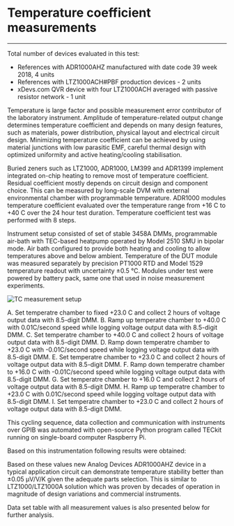 # Temperature coefficient measurements
---

Total number of devices evaluated in this test:

* References with ADR1000AHZ manufactured with date code 39 week 2018, 4 units
* References with LTZ1000ACH#PBF production devices - 2 units
* xDevs.com QVR device with four LTZ1000ACH averaged with passive resistor network - 1 unit

Temperature is large factor and possible measurement error contributor of the laboratory instrument. Amplitude of temperature-related output change determines temperature coefficient and depends on many design features, such as materials, power distribution, physical layout and electrical circuit design. Minimizing temperature coefficient can be achieved by using material junctions with low parasitic EMF, careful thermal design with optimized uniformity and active heating/cooling stabilisation.

Buried zeners such as LTZ1000, ADR1000, LM399 and ADR1399 implement integrated on-chip heating to remove most of temperature coefficient. Residual coefficient mostly depends on circuit design and component choice. This can be measured by long-scale DVM with external environmental chamber with programmable temperature. ADR1000 modules temperature coefficient evaluated over the temperature range from +16 C to +40 C over the 24 hour test duration. Temperature coefficient test was performed with 8 steps. 

Instrument setup consisted of set of stable 3458A DMMs, programmable air-bath with TEC-based heatpump operated by Model 2510 SMU in bipolar mode. Air bath configured to provide both heating and cooling to allow temperatures above and below ambient. Temperature of the DUT module was measured separately by precision PT1000 RTD and Model 1529 temperature readout with uncertainty &plusmn;0.5 &deg;C. Modules under test were powered by battery pack, same one that used in noise measurement experiments.

![TC measurement setup](https://xdevs.com/doc/xDevs.com/QVRA/tc_setup_blk.png)

A. Set temperatre chamber to fixed +23.0 C and collect 2 hours of voltage output data with 8.5-digit DMM.
B. Ramp up temperatre chamber to +40.0 C with 0.01C/second speed while logging voltage output data with 8.5-digit DMM.
C. Set temperatre chamber to +40.0 C and collect 2 hours of voltage output data with 8.5-digit DMM.
D. Ramp down temperatre chamber to +23.0 C with -0.01C/second speed while logging voltage output data with 8.5-digit DMM.
E. Set temperatre chamber to +23.0 C and collect 2 hours of voltage output data with 8.5-digit DMM.
F. Ramp down temperatre chamber to +16.0 C with -0.01C/second speed while logging voltage output data with 8.5-digit DMM.
G. Set temperatre chamber to +16.0 C and collect 2 hours of voltage output data with 8.5-digit DMM.
H. Ramp up temperatre chamber to +23.0 C with 0.01C/second speed while logging voltage output data with 8.5-digit DMM.
I. Set temperatre chamber to +23.0 C and collect 2 hours of voltage output data with 8.5-digit DMM.

This cycling sequence, data collection and communication with instruments over GPIB was automated with open-source Python program called TECkit running on single-board computer Raspberry Pi. 

Based on this instrumentation following results were obtained:

Based on these values new Analog Devices ADR1000AHZ device in a typical application circuit can demonstrate temperature stability better than &plusmn;0.05 &micro;V/V/K given the adequate parts selection. This is similar to LTZ1000/LTZ1000A solution which was proven by decades of operation in magnitude of design variations and commercial instruments.

Data set table with all measurement values is also presented below for further analysis. 
